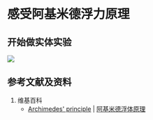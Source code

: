 # 感受阿基米德浮力原理

## 开始做实体实验

![](/images/能量/物质的状态/感受阿基米德浮力原理/1a1.jpg)

## 参考文献及资料

1. 维基百科
	- [Archimedes' principle](https://en.wikipedia.org/wiki/Archimedes%27_principle) | [阿基米德浮体原理](https://zh.wikipedia.org/wiki/阿基米德浮體原理)